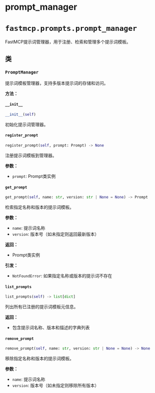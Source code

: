 # prompt_manager

# `fastmcp.prompts.prompt_manager`

FastMCP提示词管理器，用于注册、检索和管理多个提示词模板。

## 类

### `PromptManager`

提示词模板管理器，支持多版本提示词的存储和访问。

**方法：**

#### `__init__`

```python
__init__(self)
```

初始化提示词管理器。

#### `register_prompt`

```python
register_prompt(self, prompt: Prompt) -> None
```

注册提示词模板到管理器。

**参数：**
- `prompt`: Prompt类实例

#### `get_prompt`

```python
get_prompt(self, name: str, version: str | None = None) -> Prompt
```

检索指定名称和版本的提示词模板。

**参数：**
- `name`: 提示词名称
- `version`: 版本号（如未指定则返回最新版本）

**返回：**
- Prompt类实例

**引发：**
- `NotFoundError`: 如果指定名称或版本的提示词不存在

#### `list_prompts`

```python
list_prompts(self) -> list[dict]
```

列出所有已注册的提示词模板元信息。

**返回：**
- 包含提示词名称、版本和描述的字典列表

#### `remove_prompt`

```python
remove_prompt(self, name: str, version: str | None = None) -> None
```

移除指定名称和版本的提示词模板。

**参数：**
- `name`: 提示词名称
- `version`: 版本号（如未指定则移除所有版本）